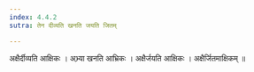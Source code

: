 ```yaml
---
index: 4.4.2
sutra: तेन दीव्यति खनति जयति जितम्

---
```

 अक्षैर्दीव्यति आक्षिकः । अभ्र्या खनति आभ्रिकः । अक्षैर्जयति आक्षिकः । अक्षैर्जितमाक्षिकम् ॥